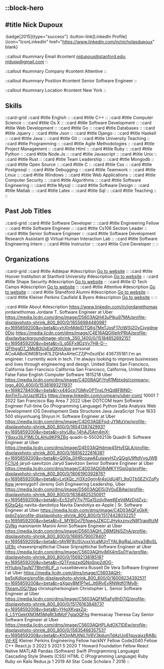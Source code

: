 ::block-hero
---
#title
Nick Dupoux
---

:badge[2015]{type="success"}
:button-link[LinkedIn Profile]{icon="IconLinkedIn" href="https://www.linkedin.com/in/nicholasdupoux" blank}

::callout
#summary
Email
#content
njdupoux@stanford.edu; njdupp@gmail.com
::

::callout
#summary
Company
#content
Attentive
::

::callout
#summary
Position
#content
Senior Software Engineer
::

::callout
#summary
Location
#content
New York
::

## Skills
::card-grid
::card
#title
English
::
::card
#title
C++
::
::card
#title
Computer Science
::
::card
#title
Os X
::
::card
#title
Software Development
::
::card
#title
Web Development
::
::card
#title
Go
::
::card
#title
Databases
::
::card
#title
Jquery
::
::card
#title
Json
::
::card
#title
Django
::
::card
#title
Haskell
::
::card
#title
Java
::
::card
#title
Git
::
::card
#title
University Teaching
::
::card
#title
Programming
::
::card
#title
Agile Methodologies
::
::card
#title
Project Management
::
::card
#title
Html
::
::card
#title
Ruby
::
::card
#title
Python
::
::card
#title
Node.Js
::
::card
#title
Javascript
::
::card
#title
Unix
::
::card
#title
Rust
::
::card
#title
Team Leadership
::
::card
#title
Mongodb
::
::card
#title
Open Source
::
::card
#title
C
::
::card
#title
Css
::
::card
#title
Postgresql
::
::card
#title
Debugging
::
::card
#title
Teamwork
::
::card
#title
Linux
::
::card
#title
Windows
::
::card
#title
Web Applications
::
::card
#title
Computer Security
::
::card
#title
Algorithms
::
::card
#title
Software Engineering
::
::card
#title
Mysql
::
::card
#title
Software Design
::
::card
#title
Matlab
::
::card
#title
Latex
::
::card
#title
Sql
::
::card
#title
Teaching
::
::

## Past Job Titles
::card-grid
::card
#title
Software Developer
::
::card
#title
Engineering Fellow
::
::card
#title
Software Engineer
::
::card
#title
Cs106 Section Leader
::
::card
#title
Senior Software Engineer
::
::card
#title
Software Development Research Assistant @ Virtual Human Interaction Lab
::
::card
#title
Software Engineering Intern
::
::card
#title
Instructor
::
::card
#title
Core Developer
::
::

## Organizations
::card-grid
::card
#title
Addepar
#description
[Go to website](addepar.com)
::
::card
#title
Hoover Institution at Stanford University
#description
[Go to website](hoover.org)
::
::card
#title
Shape Security
#description
[Go to website](shapesecurity.com)
::
::card
#title
iD Tech Camps
#description
[Go to website](idtech.com)
::
::card
#title
Attentive
#description
[Go to website](attentivemobile.com)
::
::card
#title
Standford Alumni
#description
[Go to website](stanfordalumni.org)
::
::card
#title
Kleiner Perkins Caufield & Byers
#description
[Go to website](kpcb.com)
::
::

::card
#title
About
#description
https://www.linkedin.com/in/jordanethomas jordanethomas Jordane T. Software Engineer at Uber https://media.licdn.com/dms/image/D5603AQH43uPIku97MA/profile-displayphoto-shrink_800_800/0/1655698448098?e=1695859200&v=beta&t=yhXInMdplDTQ6g7MeTJosF17ctWSj2OyCjvgdnw0Djo https://media.licdn.com/dms/image/C4E16AQGIIleiIrPRtA/profile-displaybackgroundimage-shrink_350_1400/0/1518485269215?e=1695859200&v=beta&t=0_g5EFx9DzVv7H8-D--QFthggD7_2MpB3UxEqGKmUpw personal ACoAABoIDM0B1znK1LZQHAxAHeCZZjPn0xzIEkI 436735181 I'm an engineer. I currently work in tech. I'm always looking to improve businesses and lives through engineering and design. United States San Francisco, California San Francisco California San Francisco, California, United States False False English Computer Software 1815218 Uber https://media.licdn.com/dms/image/C4D0BAQFiYnR1Mbtxdg/company-logo_400_400/0/1538169321193?e=1698278400&v=beta&t=x44Gcn7GMjvOPTnxLfHQd8FBIND-4mTmTcJxUazW2Es https://www.linkedin.com/company/uber-com/ 10001 7 2022 San Francisco Bay Area 7 2022 Uber DOTCOM team Software Engineer Full-time Go (Programming Language) Python Data Analysis Web Development iOS Development Data Structures Java JavaScript True 1633 500 shiyunhuang Shiyun H. Software Engineer at Uber https://media.licdn.com/dms/image/C4D03AQEFod-JYMizVw/profile-displayphoto-shrink_800_800/0/1654138742993?e=1695859200&v=beta&t=shyU8u-14hAJ5Am4mX-Y8qxx3lLP1MLOLAHu9KPRZBg quadri-b-55026213b Quadri B. Software Engineer at Uber https://media.licdn.com/dms/image/D4E03AQHdmw45HvEQLA/profile-displayphoto-shrink_800_800/0/1681622281638?e=1695859200&v=beta&t=Q90a_0iHRcoawAEuiawyHZyQQgjU9ftdVvgJWBFC1U4 jaryd-saevitzon Jaryd Saevitzon Senior Software Engineer at Uber https://media.licdn.com/dms/image/C4D03AQG8iiMKYYGpGg/profile-displayphoto-shrink_800_800/0/1606190392876?e=1695859200&v=beta&t=LxtXQc_H3Xz0grjr4r4sUdU4FI_9qOTbSEZVZqPyKqw jeremygoh1 Jeremy Goh Engineering Leadership, Uber https://media.licdn.com/dms/image/D5603AQEI5j3V0uEBAw/profile-displayphoto-shrink_800_800/0/1638482525091?e=1695859200&v=beta&t=Ec52gfV7iv7fGa1Szdv9we6EeVdMzDidZvz-KGtsQ4o navita-dandotiya Navita Dandotiya ex-Apple | Sr. Software Engineer at Uber https://media.licdn.com/dms/image/C4D03AQFxGkK-gxbrZg/profile-displayphoto-shrink_800_800/0/1517442803225?e=1695859200&v=beta&t=E_MYBGvl7EfpwgJZKCCJHykxznyzN8f1rap6tzMGVNg maniniamin Manini Amin Software Engineer at Uber https://media.licdn.com/dms/image/D5603AQH_DBMSNi5ZhA/profile-displayphoto-shrink_800_800/0/1669579007840?e=1695859200&v=beta&t=tAVRF8USUvxxVcaMUnTYAL8gjRaLixhva3iBoSLUE9c chasesriprajittichai Chase Sriprajittichai Software Engineer at Uber https://media.licdn.com/dms/image/C5603AQHvjMX4mSs0Yw/profile-displayphoto-shrink_800_800/0/1569213818518?e=1695859200&v=beta&t=IQTFmpzxdQNqSnp2dOG-HYIubjg7auN778hrhRLlF_o russelldevera Russell De Vera Software Engineer I at Uber https://media.licdn.com/dms/image/C5603AQH-be5xKdIoeg/profile-displayphoto-shrink_800_800/0/1600823439251?e=1695859200&v=beta&t=gXgpvBM1P1wLJt6lRvEyRNWdf01MyB-1XeamJ0Q79ag christopherkonglam Christopher L. Senior Software Engineer at Uber https://media.licdn.com/dms/image/C5603AQFM5aFg9hD7jQ/profile-displayphoto-shrink_800_800/0/1517616384873?e=1695859200&v=beta&t=YHqXKvaxZq-4_L5YGektXM3M5MgRt3dMzF7gIa0QFhs theresacay Theresa Cay Senior Software Engineer at Uber https://media.licdn.com/dms/image/C5603AQHPLAdOX7IDEw/profile-displayphoto-shrink_800_800/0/1583546835753?e=1695859200&v=beta&t=KtOmMUtNiL1V6V3kdumTdAzUo61quyaixzRABcVd-KE Kleiner Perkins Engineering Fellow hackNY Fellow Code2040 Fellow C++ React.js 3 2022 5 2021 5 2020 T Howard Foundation Fellow React Native MATLAB Pandas (Software) Swift (Programming Language) Cascading Style Sheets (CSS) HTML C (Programming Language) Ruby Ruby on Rails Redux.js 1 2019 All Star Code Scholars 7 2016
::
